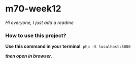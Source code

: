 # m70-week12

_Hi everyone, I just add a readme_

### How to use this project?

**Use this command in your terminal**: 
` php -S localhost:8000 `

***then open in browser.***

